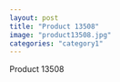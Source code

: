 ```yaml
---
layout: post
title: "Product 13508"
image: "product13508.jpg"
categories: "category1"
---
```

Product 13508
